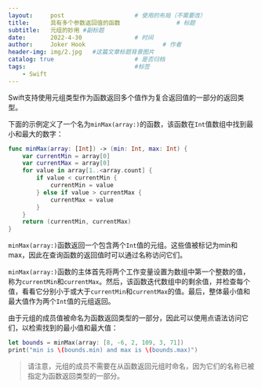 ```yaml
---
layout:     post   				    # 使用的布局（不需要改）
title:      具有多个参数返回值的函数 				# 标题 
subtitle:   元组的妙用 #副标题
date:       2022-4-30 				# 时间
author:     Joker Hook 						# 作者
header-img: img/2.jpg 	#这篇文章标题背景图片
catalog: true 						# 是否归档
tags:								#标签
    - Swift
---
```


Swift支持使用元组类型作为函数返回多个值作为复合返回值的一部分的返回类型。

下面的示例定义了一个名为`minMax(array:)`的函数，该函数在`Int`值数组中找到最小和最大的数字：

```swift
func minMax(array: [Int]) -> (min: Int, max: Int) {
    var currentMin = array[0]
    var currentMax = array[0]
    for value in array[1..<array.count] {
        if value < currentMin {
            currentMin = value
        } else if value > currentMax {
            currentMax = value
        }
    }
    return (currentMin, currentMax)
}
```

`minMax(array:)`函数返回一个包含两个`Int`值的元组。这些值被标记为min和max，因此在查询函数的返回值时可以通过名称访问它们。

`minMax(array:)`函数的主体首先将两个工作变量设置为数组中第一个整数的值，称为`currentMin`和`currentMax`。然后，该函数迭代数组中的剩余值，并检查每个值，看看它分别小于或大于`currentMin`和`currentMax`的值。最后，整体最小值和最大值作为两个`Int`值的元组返回。

由于元组的成员值被命名为函数返回类型的一部分，因此可以使用点语法访问它们，以检索找到的最小值和最大值：

```swift
let bounds = minMax(array: [8, -6, 2, 109, 3, 71])
print("min is \(bounds.min) and max is \(bounds.max)")
```

> 请注意，元组的成员不需要在从函数返回元组时命名，因为它们的名称已被指定为函数返回类型的一部分。